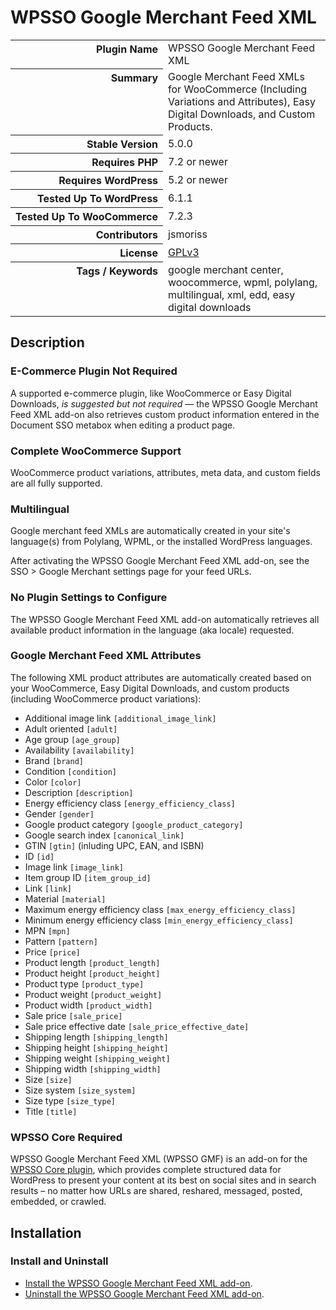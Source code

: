 <h1>WPSSO Google Merchant Feed XML</h1>

<table>
<tr><th align="right" valign="top" nowrap>Plugin Name</th><td>WPSSO Google Merchant Feed XML</td></tr>
<tr><th align="right" valign="top" nowrap>Summary</th><td>Google Merchant Feed XMLs for WooCommerce (Including Variations and Attributes), Easy Digital Downloads, and Custom Products.</td></tr>
<tr><th align="right" valign="top" nowrap>Stable Version</th><td>5.0.0</td></tr>
<tr><th align="right" valign="top" nowrap>Requires PHP</th><td>7.2 or newer</td></tr>
<tr><th align="right" valign="top" nowrap>Requires WordPress</th><td>5.2 or newer</td></tr>
<tr><th align="right" valign="top" nowrap>Tested Up To WordPress</th><td>6.1.1</td></tr>
<tr><th align="right" valign="top" nowrap>Tested Up To WooCommerce</th><td>7.2.3</td></tr>
<tr><th align="right" valign="top" nowrap>Contributors</th><td>jsmoriss</td></tr>
<tr><th align="right" valign="top" nowrap>License</th><td><a href="https://www.gnu.org/licenses/gpl.txt">GPLv3</a></td></tr>
<tr><th align="right" valign="top" nowrap>Tags / Keywords</th><td>google merchant center, woocommerce, wpml, polylang, multilingual, xml, edd, easy digital downloads</td></tr>
</table>

<h2>Description</h2>

<!-- about -->

<h3>E-Commerce Plugin Not Required</h3>

<p>A supported e-commerce plugin, like WooCommerce or Easy Digital Downloads, <em>is suggested but not required</em> &mdash; the WPSSO Google Merchant Feed XML add-on also retrieves custom product information entered in the Document SSO metabox when editing a product page.</p>

<h3>Complete WooCommerce Support</h3>

<p>WooCommerce product variations, attributes, meta data, and custom fields are all fully supported.</p>

<h3>Multilingual</h3>

<p>Google merchant feed XMLs are automatically created in your site's language(s) from Polylang, WPML, or the installed WordPress languages.</p>

<p>After activating the WPSSO Google Merchant Feed XML add-on, see the SSO &gt; Google Merchant settings page for your feed URLs.</p>

<!-- /about -->

<h3>No Plugin Settings to Configure</h3>

<p>The WPSSO Google Merchant Feed XML add-on automatically retrieves all available product information in the language (aka locale) requested.</p>

<h3>Google Merchant Feed XML Attributes</h3>

<p>The following XML product attributes are automatically created based on your WooCommerce, Easy Digital Downloads, and custom products (including WooCommerce product variations):</p>

<ul>
<li>Additional image link <code>&#91;additional_image_link&#93;</code></li>
<li>Adult oriented <code>&#91;adult&#93;</code></li>
<li>Age group <code>&#91;age_group&#93;</code></li>
<li>Availability <code>&#91;availability&#93;</code></li>
<li>Brand <code>&#91;brand&#93;</code></li>
<li>Condition <code>&#91;condition&#93;</code></li>
<li>Color <code>&#91;color&#93;</code></li>
<li>Description <code>&#91;description&#93;</code></li>
<li>Energy efficiency class <code>&#91;energy_efficiency_class&#93;</code></li>
<li>Gender <code>&#91;gender&#93;</code></li>
<li>Google product category <code>&#91;google_product_category&#93;</code></li>
<li>Google search index <code>&#91;canonical_link&#93;</code></li>
<li>GTIN <code>&#91;gtin&#93;</code> (inluding UPC, EAN, and ISBN)</li>
<li>ID <code>&#91;id&#93;</code></li>
<li>Image link <code>&#91;image_link&#93;</code></li>
<li>Item group ID <code>&#91;item_group_id&#93;</code></li>
<li>Link <code>&#91;link&#93;</code></li>
<li>Material <code>&#91;material&#93;</code></li>
<li>Maximum energy efficiency class <code>&#91;max_energy_efficiency_class&#93;</code></li>
<li>Minimum energy efficiency class <code>&#91;min_energy_efficiency_class&#93;</code></li>
<li>MPN <code>&#91;mpn&#93;</code></li>
<li>Pattern <code>&#91;pattern&#93;</code></li>
<li>Price <code>&#91;price&#93;</code></li>
<li>Product length <code>&#91;product_length&#93;</code></li>
<li>Product height <code>&#91;product_height&#93;</code></li>
<li>Product type <code>&#91;product_type&#93;</code></li>
<li>Product weight <code>&#91;product_weight&#93;</code></li>
<li>Product width <code>&#91;product_width&#93;</code></li>
<li>Sale price <code>&#91;sale_price&#93;</code></li>
<li>Sale price effective date <code>&#91;sale_price_effective_date&#93;</code></li>
<li>Shipping length <code>&#91;shipping_length&#93;</code></li>
<li>Shipping height <code>&#91;shipping_height&#93;</code></li>
<li>Shipping weight <code>&#91;shipping_weight&#93;</code></li>
<li>Shipping width <code>&#91;shipping_width&#93;</code></li>
<li>Size <code>&#91;size&#93;</code></li>
<li>Size system <code>&#91;size_system&#93;</code></li>
<li>Size type <code>&#91;size_type&#93;</code></li>
<li>Title <code>&#91;title&#93;</code></li>
</ul>

<h3>WPSSO Core Required</h3>

<p>WPSSO Google Merchant Feed XML (WPSSO GMF) is an add-on for the <a href="https://wordpress.org/plugins/wpsso/">WPSSO Core plugin</a>, which provides complete structured data for WordPress to present your content at its best on social sites and in search results – no matter how URLs are shared, reshared, messaged, posted, embedded, or crawled.</p>

<h2>Installation</h2>

<h3 class="top">Install and Uninstall</h3>

<ul>
<li><a href="https://wpsso.com/docs/plugins/wpsso-google-merchant-feed/installation/install-the-plugin/">Install the WPSSO Google Merchant Feed XML add-on</a>.</li>
<li><a href="https://wpsso.com/docs/plugins/wpsso-google-merchant-feed/installation/uninstall-the-plugin/">Uninstall the WPSSO Google Merchant Feed XML add-on</a>.</li>
</ul>

